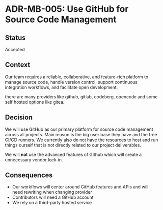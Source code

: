 # ADR-MB-005: Use GitHub for Source Code Management

## Status
Accepted

## Context
Our team requires a reliable, collaborative, and feature-rich platform to manage source code, handle version control, support continuous integration workflows, and facilitate open development.

there are many providers like github, gitlab, codeberg, opencode and some self hosted options like gitea.

## Decision
We will use GitHub as our primary platform for source code management across all projects. Main reason is the big user base they have and the free CI/CD runners. We currently also do not have the resources to host and run things ourself that is not directly related to our project deliverables.

We will **not** use the advanced features of Github which will create a unnecessary vendor lock-in.

## Consequences
* Our workflows will center around GitHub features and APIs and will need rewriting when changing provider
* Contributors will need a GitHub account
* We rely on a third-party hosted service
